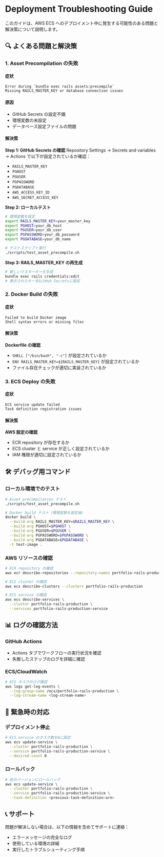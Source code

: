 # Deployment Troubleshooting Guide

このガイドは、AWS ECS へのデプロイメント中に発生する可能性のある問題と解決策について説明します。

## 🔍 よくある問題と解決策

### 1. Asset Precompilation の失敗

#### 症状

```
Error during `bundle exec rails assets:precompile`
Missing RAILS_MASTER_KEY or database connection issues
```

#### 原因

- GitHub Secrets の設定不備
- 環境変数の未設定
- データベース設定ファイルの問題

#### 解決策

**Step 1: GitHub Secrets の確認**
Repository Settings → Secrets and variables → Actions で以下が設定されているか確認：

- `RAILS_MASTER_KEY`
- `PGHOST`
- `PGUSER`
- `PGPASSWORD`
- `PGDATABASE`
- `AWS_ACCESS_KEY_ID`
- `AWS_SECRET_ACCESS_KEY`

**Step 2: ローカルテスト**

```bash
# 環境変数を設定
export RAILS_MASTER_KEY=your_master_key
export PGHOST=your_db_host
export PGUSER=your_db_user
export PGPASSWORD=your_db_password
export PGDATABASE=your_db_name

# テストスクリプト実行
./scripts/test_asset_precompile.sh
```

**Step 3: RAILS_MASTER_KEY の再生成**

```bash
# 新しいマスターキーを生成
bundle exec rails credentials:edit
# 表示されたキーをGitHub Secretsに設定
```

### 2. Docker Build の失敗

#### 症状

```
Failed to build Docker image
Shell syntax errors or missing files
```

#### 解決策

**Dockerfile の確認**

- `SHELL ["/bin/bash", "-c"]` が設定されているか
- `ENV RAILS_MASTER_KEY=${RAILS_MASTER_KEY}` が設定されているか
- ファイル存在チェックが適切に実装されているか

### 3. ECS Deploy の失敗

#### 症状

```
ECS service update failed
Task definition registration issues
```

#### 解決策

**AWS 設定の確認**

- ECR repository が存在するか
- ECS cluster と service が正しく設定されているか
- IAM 権限が適切に設定されているか

## 🛠️ デバッグ用コマンド

### ローカル環境でのテスト

```bash
# Asset precompilation テスト
./scripts/test_asset_precompile.sh

# Docker build テスト（環境変数を設定後）
docker build \
  --build-arg RAILS_MASTER_KEY=$RAILS_MASTER_KEY \
  --build-arg PGHOST=$PGHOST \
  --build-arg PGUSER=$PGUSER \
  --build-arg PGPASSWORD=$PGPASSWORD \
  --build-arg PGDATABASE=$PGDATABASE \
  -t test-image .
```

### AWS リソースの確認

```bash
# ECR repository の確認
aws ecr describe-repositories --repository-names portfolio-rails-production

# ECS cluster の確認
aws ecs describe-clusters --clusters portfolio-rails-production

# ECS service の確認
aws ecs describe-services \
  --cluster portfolio-rails-production \
  --services portfolio-rails-production-service
```

## 📊 ログの確認方法

### GitHub Actions

- Actions タブでワークフローの実行状況を確認
- 失敗したステップのログを詳細に確認

### ECS/CloudWatch

```bash
# ECS タスクのログ確認
aws logs get-log-events \
  --log-group-name /ecs/portfolio-rails-production \
  --log-stream-name <log-stream-name>
```

## 🔧 緊急時の対応

### デプロイメント停止

```bash
# ECS service のタスク数を0に設定
aws ecs update-service \
  --cluster portfolio-rails-production \
  --service portfolio-rails-production-service \
  --desired-count 0
```

### ロールバック

```bash
# 前のバージョンにロールバック
aws ecs update-service \
  --cluster portfolio-rails-production \
  --service portfolio-rails-production-service \
  --task-definition <previous-task-definition-arn>
```

## 📞 サポート

問題が解決しない場合は、以下の情報を含めてサポートに連絡：

- エラーメッセージの完全なログ
- 使用している環境の詳細
- 実行したトラブルシューティング手順
